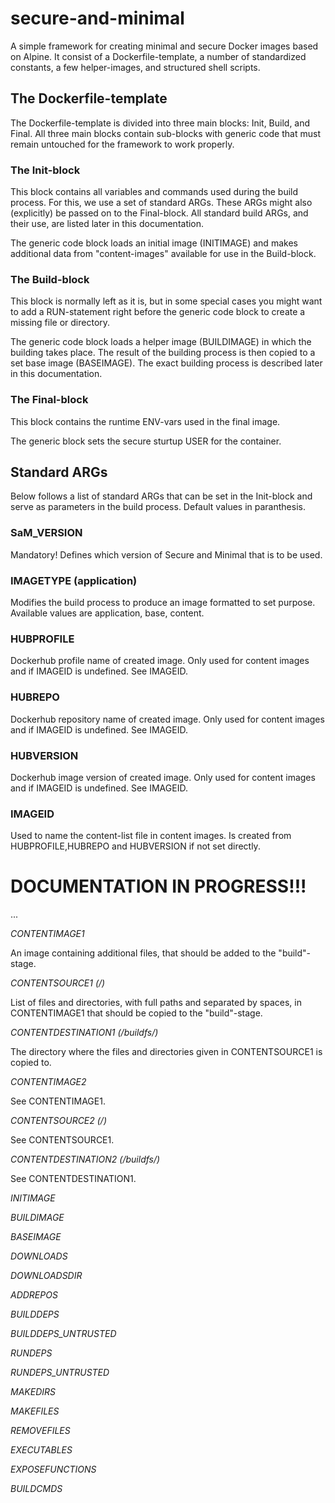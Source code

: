 # secure-and-minimal
A simple framework for creating minimal and secure Docker images based on Alpine. It consist of a Dockerfile-template, a number of standardized constants, a few helper-images, and structured shell scripts.

## The Dockerfile-template
The Dockerfile-template is divided into three main blocks: Init, Build, and Final. All three main blocks contain sub-blocks with generic code that must remain untouched for the framework to work properly.

### The Init-block
This block contains all variables and commands used during the build process. For this, we use a set of standard ARGs. These ARGs might also (explicitly) be passed on to the Final-block. All standard build ARGs, and their use, are listed later in this documentation.

The generic code block loads an initial image (INITIMAGE) and makes additional data from "content-images" available for use in the Build-block.

### The Build-block
This block is normally left as it is, but in some special cases you might want to add a RUN-statement right before the generic code block to create a missing file or directory.

The generic code block loads a helper image (BUILDIMAGE) in which the building takes place. The result of the building process is then copied to a set base image (BASEIMAGE). The exact building process is described later in this documentation.

### The Final-block
This block contains the runtime ENV-vars used in the final image.

The generic block sets the secure sturtup USER for the container.

## Standard ARGs
Below follows a list of standard ARGs that can be set in the Init-block and serve as parameters in the build process. Default values in paranthesis.

### SaM_VERSION
Mandatory! Defines which version of Secure and Minimal that is to be used.

### IMAGETYPE (application)
Modifies the build process to produce an image formatted to set purpose. Available values are application, base, content.

### HUBPROFILE
Dockerhub profile name of created image. Only used for content images and if IMAGEID is undefined. See IMAGEID.

### HUBREPO
Dockerhub repository name of created image. Only used for content images and if IMAGEID is undefined. See IMAGEID.

### HUBVERSION
Dockerhub image version of created image. Only used for content images and if IMAGEID is undefined. See IMAGEID.

### IMAGEID
Used to name the content-list file in content images. Is created from HUBPROFILE,HUBREPO and HUBVERSION if not set directly.



# DOCUMENTATION IN PROGRESS!!!
...



*CONTENTIMAGE1*

An image containing additional files, that should be added to the "build"-stage.

*CONTENTSOURCE1 (/)*

List of files and directories, with full paths and separated by spaces, in CONTENTIMAGE1 that should be copied to the "build"-stage.

*CONTENTDESTINATION1 (/buildfs/)*

The directory where the files and directories given in CONTENTSOURCE1 is copied to.

*CONTENTIMAGE2*

See CONTENTIMAGE1.

*CONTENTSOURCE2 (/)*

See CONTENTSOURCE1.

*CONTENTDESTINATION2 (/buildfs/)*

See CONTENTDESTINATION1.

*INITIMAGE*

*BUILDIMAGE*

*BASEIMAGE*

*DOWNLOADS*

*DOWNLOADSDIR*

*ADDREPOS*

*BUILDDEPS*

*BUILDDEPS_UNTRUSTED*

*RUNDEPS*

*RUNDEPS_UNTRUSTED*

*MAKEDIRS*

*MAKEFILES*

*REMOVEFILES*

*EXECUTABLES*

*EXPOSEFUNCTIONS*

*BUILDCMDS*
